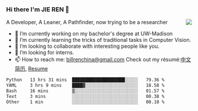 ### Hi there I'm JIE REN 👋

<img align="right" src="https://github-readme-stats.vercel.app/api?username=BillRencn&show_icons=true&icon_color=0366d6&bg_color=ffffff&hide_title=true" />
A Developer, A Leaner, A Pathfinder, now trying to be a researcher

- 🔭 I’m currently working on my bachelor's degree at UW-Madison
- 🌱 I’m currently learning the tricks of traditional tasks in Computer Vision.
- 👯 I’m looking to collaborate with interesting people like you. 
- 🤔 I’m looking for interns.
- 📫 How to reach me: billrenchina@gmail.com
Check out my résumé:[中文简历](), [Resume]()

<!--START_SECTION:waka-->

```txt
Python   13 hrs 31 mins  ████████████████████░░░░░   79.36 %
YAML     3 hrs 9 mins    ████▓░░░░░░░░░░░░░░░░░░░░   18.58 %
Bash     16 mins         ▒░░░░░░░░░░░░░░░░░░░░░░░░   01.57 %
Text     3 mins          ░░░░░░░░░░░░░░░░░░░░░░░░░   00.38 %
Other    1 min           ░░░░░░░░░░░░░░░░░░░░░░░░░   00.10 %
```

<!--END_SECTION:waka-->
